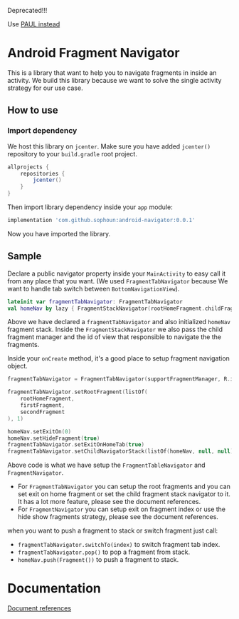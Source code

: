 Deprecated!!!

Use [PAUL instead](https://github.com/Sophoun/paul)

# Android Fragment Navigator

This is a library that want to help you to navigate fragments in
inside an activity. We build this library because we want to solve the
single activity strategy for our use case.

## How to use
### Import dependency
We host this library on `jcenter`. Make sure you have added `jcenter()`
repository to your `build.gradle` root project.
```groovy
allprojects {
    repositories {
        jcenter()
    }
}
```
Then import library dependency inside your `app` module:
```groovy
implementation 'com.github.sophoun:android-navigator:0.0.1'
```
Now you have imported the library.

## Sample
Declare a public navigator property inside your `MainActivity` to easy
call it from any place that you want. (We used `FragmentTabNavigator`
because We want to handle tab switch between `BottomNavigationView`).
```kotlin
lateinit var fragmentTabNavigator: FragmentTabNavigator
val homeNav by lazy { FragmentStackNavigator(rootHomeFragment.childFragmentManager, R.id.root_home_container) }
```
Above we have declared a `fragmentTabNavigator` and also initialized `homeNav`
fragment stack. Inside the `FragmentStackNavigator` we also pass the
child fragment manager and the id of view that responsible to navigate the
the fragments.

Inside your `onCreate` method, it's a good place to setup fragment navigation object.
```kotlin
fragmentTabNavigator = FragmentTabNavigator(supportFragmentManager, R.id.nav_host_fragment)

fragmentTabNavigator.setRootFragment(listOf(
    rootHomeFragment,
    firstFragment,
    secondFragment
), 1)

homeNav.setExitOn(0)
homeNav.setHideFragment(true)
fragmentTabNavigator.setExitOnHomeTab(true)
fragmentTabNavigator.setChildNavigatorStack(listOf(homeNav, null, null))
```
Above code is what we have setup the `FragmentTableNavigator` and `FragmentNavigator`.
- For `FragmentTabNavigator` you can setup the root fragments and you can
set exit on home fragment or set the child fragment stack navigator to it.
It has a lot more feature, please see the document references.
- For `FragmentNavigator` you can setup exit on fragment index or use the
hide show fragments strategy, please see the document references.

when you want to push a fragment to stack or switch fragment just call:
- `fragmentTabNavigator.switchTo(index)` to switch fragment tab index.
- `fragmentTabNavigator.pop()` to pop a fragment from stack.
- `homeNav.push(Fragment())` to push a fragment to stack.


# Documentation
[Document references](documentation/android-navigator/index.md)
